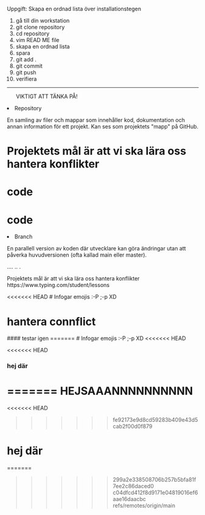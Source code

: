 Uppgift: Skapa en ordnad lista över installationstegen
1. gå till din workstation
2. git clone repository
3. cd repository
4. vim READ ME file
5. skapa en ordnad lista 
6. spara
7. git add .
8. git commit
9. git push
10. verifiera 
---
<ul>VIKTIGT ATT TÄNKA PÅ!</ul>
<li>Repository</li>
<p> En samling av filer och mappar som innehåller kod, dokumentation och annan information för ett projekt. Kan ses som projektets "mapp" på GitHub.</p>
<h1>Projektets mål är att vi ska lära oss hantera konflikter<h1
https://www.typing.com/student/lessons

>
<h1>code</h1>
<h1>code</h1>

<li>Branch</li>
<p>En parallell version av koden där utvecklare kan göra ändringar utan att påverka huvudversionen (ofta kallad main eller master).</p>
<p>.... .. .</p


<h1>Projektets mål är att vi ska lära oss hantera konflikter</h1>

<link>https://www.typing.com/student/lessons</link>

<<<<<<< HEAD
    # Infogar emojis  :-P ;-p XD
  
 <h1>hantera connflict</h1>
  #### testar igen 
=======
    # Infogar emojis  :-P ;-p XD  
<<<<<<< HEAD

<<<<<<< HEAD
### hej där
=======
HEJSAAANNNNNNNNNN
=======
<<<<<<< HEAD


>>>>>>> fe92173e9d8cd59283b409e43d5cab2f00d0f879
# hej där
=======
    
>>>>>>> 299a2e338508706b257b5bfa81f7ee2c86daced0
>>>>>>> c04dfcd412f8d9171e04819016ef6aae16daacbc
>>>>>>> refs/remotes/origin/main
